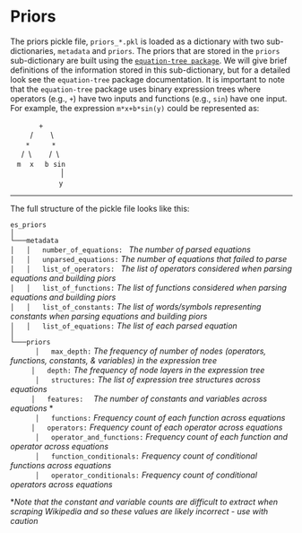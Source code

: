 # Priors

The priors pickle file, `priors_*.pkl` is loaded as a dictionary with two sub-dictionaries, `metadata` and `priors`. The priors that are stored in the `priors` sub-dictionary are built using the [`equation-tree package`](https://pypi.org/project/equation-tree/0.0.1/). We will give brief definitions of the information stored in this sub-dictionary, but for a detailed look see the `equation-tree` package documentation. It is important to note that the `equation-tree` package uses binary expression trees where operators (e.g., `+`) have two inputs and functions  (e.g., `sin`) have one input. For example, the expression `m*x+b*sin(y)` could be represented as:

&nbsp;&nbsp;&nbsp;&nbsp;&nbsp;&nbsp;&nbsp;&nbsp;&nbsp;&nbsp;&nbsp;&nbsp;&nbsp;`+`<br>
&nbsp;&nbsp;&nbsp;&nbsp;&nbsp;&nbsp;&nbsp;&nbsp;&nbsp;/&nbsp;&nbsp;&nbsp;&nbsp;&nbsp;&nbsp;&nbsp;&nbsp;\ <br>
&nbsp;&nbsp;&nbsp;&nbsp;&nbsp;&nbsp;&nbsp;`*`&nbsp;&nbsp;&nbsp;&nbsp;&nbsp;&nbsp;&nbsp;&nbsp;&nbsp;&nbsp;`*` <br>
&nbsp;&nbsp;&nbsp;&nbsp;&nbsp;/&nbsp;&nbsp;\ &nbsp;&nbsp;&nbsp;&nbsp;&nbsp;&nbsp;&nbsp;/&nbsp;&nbsp;\ <br>
&nbsp;&nbsp;&nbsp;`m`&nbsp;&nbsp;&nbsp;&nbsp;`x`&nbsp;&nbsp;&nbsp;&nbsp;&nbsp;`b`&nbsp;&nbsp;`sin`<br>
&nbsp;&nbsp;&nbsp;&nbsp;&nbsp;&nbsp;&nbsp;&nbsp;&nbsp;&nbsp;&nbsp;&nbsp;&nbsp;&nbsp;&nbsp;&nbsp;&nbsp;&nbsp;&nbsp;&nbsp;&nbsp;&nbsp;&nbsp;|<br>
&nbsp;&nbsp;&nbsp;&nbsp;&nbsp;&nbsp;&nbsp;&nbsp;&nbsp;&nbsp;&nbsp;&nbsp;&nbsp;&nbsp;&nbsp;&nbsp;&nbsp;&nbsp;&nbsp;&nbsp;&nbsp;&nbsp;`y`<br>

<hr>

The full structure of the pickle file looks like this:

`es_priors ` <br>
`│`  <br>
`└───metadata` <br>
`│   │   number_of_equations: ` *The number of parsed equations* <br>
`│   │   unparsed_equations:` *The number of equations that failed to parse* <br>
`│   │   list_of_operators: ` *The list of operators considered when parsing equations and building piors* <br>
`│   │   list_of_functions:` *The list of functions considered when parsing equations and building piors* <br>
`│   │   list_of_constants:` *The list of words/symbols representing constants when parsing equations and building piors* <br>
`│   │   list_of_equations:` *The list of each parsed equation* <br>
`│   `  <br>
`└───priors` <br>
&nbsp;&nbsp;&nbsp;&nbsp;`    │   max_depth:` *The frequency of number of nodes (operators, functions, constants, & variables) in the expression tree* <br>
&nbsp;&nbsp;&nbsp;&nbsp;`    │   depth: ` *The frequency of node layers in the expression tree* <br>
&nbsp;&nbsp;&nbsp;&nbsp;`    │   structures:` *The list of expression tree structures across equations* <br>
&nbsp;&nbsp;&nbsp;&nbsp;`    │   features:   ` *The number of constants and variables across equations* * <br>
&nbsp;&nbsp;&nbsp;&nbsp;`    │   functions:` *Frequency count of each function across equations* <br>
&nbsp;&nbsp;&nbsp;&nbsp;`    │   operators: ` *Frequency count of each operator across equations* <br>
&nbsp;&nbsp;&nbsp;&nbsp;`    │   operator_and_functions:` *Frequency count of each function and operator across equations* <br>
&nbsp;&nbsp;&nbsp;&nbsp;`    │   function_conditionals:` *Frequency count of conditional functions across equations* <br>
&nbsp;&nbsp;&nbsp;&nbsp;`    │   operator_conditionals:` *Frequency count of conditional operators across equations* <br>

\**Note that the constant and variable counts are difficult to extract when scraping Wikipedia and so these values are likely incorrect - use with caution*